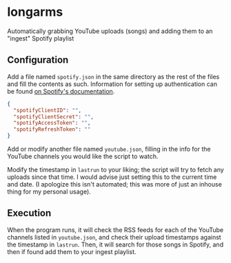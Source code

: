 # longarms
Automatically grabbing YouTube uploads (songs) and adding them to an "ingest" Spotify playlist

## Configuration
Add a file named `spotify.json` in the same directory as the rest of the files and fill the contents as such. Information for setting up authentication can be found [on Spotify's documentation](https://developer.spotify.com/documentation/general/guides/authorization-guide/).
```json
{
  "spotifyClientID": "",
  "spotifyClientSecret": "",
  "spotifyAccessToken": "",
  "spotifyRefreshToken": ""
}
```

Add or modify another file named `youtube.json`,  filling in the info for the YouTube channels you would like the script to watch.

Modify the timestamp in `lastrun` to your liking; the script will try to fetch any uploads since that time. I would advise just setting this to the current time and date. (I apologize this isn't automated; this was more of just an inhouse thing for my personal usage).

## Execution
When the program runs, it will check the RSS feeds for each of the YouTube channels listed in `youtube.json`, and check their upload timestamps against the timestamp in `lastrun`. Then, it will search for those songs in Spotify, and then if found add them to your ingest playlist. 

